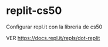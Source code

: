 # replit-cs50
Configurar repl.it con la libreria de cs50

VER https://docs.repl.it/repls/dot-replit
